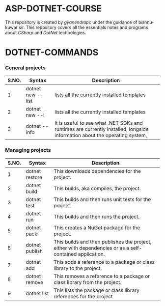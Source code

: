# **ASP-DOTNET-COURSE**
 This repository is created by *gyanendrapc* under the guidance of bishnu-kuwar sir.
 This repository covers all the essentials notes and programs about *CSharp* and *DotNet* technologies.

DOTNET-COMMANDS
===============
### General projects
| S.NO.     | Syntax                | Description                                 |
| --------- | ----------------------| ------------------------------------------- |
| 1         | dotnet new --list     | lists all the currently installed templates |
| 2         | dotnet new --l        | lists all the currently installed templates |
| 3         | dotnet --info         | It is useful to see what .NET SDKs and runtimes are currently installed, longside information about the operating system,    |

### Managing projects
| S.NO.     | Syntax     | Description      |
| --------- | ---------- | ---------------- |
| 1 |dotnet restore | This downloads dependencies for the project. |
| 2 |dotnet build | This builds, aka compiles, the project. |
| 3 |dotnet test | This builds and then runs unit tests for the project. |
| 4 |dotnet run | This builds and then runs the project.|
| 5 |dotnet pack | This creates a NuGet package for the project. |
| 6 |dotnet publish | This builds and then publishes the project, either with dependencies or as a self-contained application. |
| 7 |dotnet add | This adds a reference to a package or class library to the project. |
| 8 |dotnet remove | This removes a reference to a package or class library from the project. |
| 9 |dotnet list | This lists the package or class library references for the project |